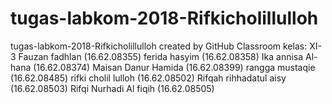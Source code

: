 # tugas-labkom-2018-Rifkicholillulloh
tugas-labkom-2018-Rifkicholillulloh created by GitHub Classroom
kelas: XI-3
Fauzan fadhlan (16.62.08355)
ferida hasyim (16.62.08358)
Ika annisa Al-hana (16.62.08374)
Maisan Danur Hamida (16.62.08399)
rangga mustaqie (16.62.08485)
rifki cholil lulloh (16.62.08502)
Rifqah rihhadatul aisy (16.62.08503)
Rifqi Nurhadi Al fiqih (16.62.08505)
